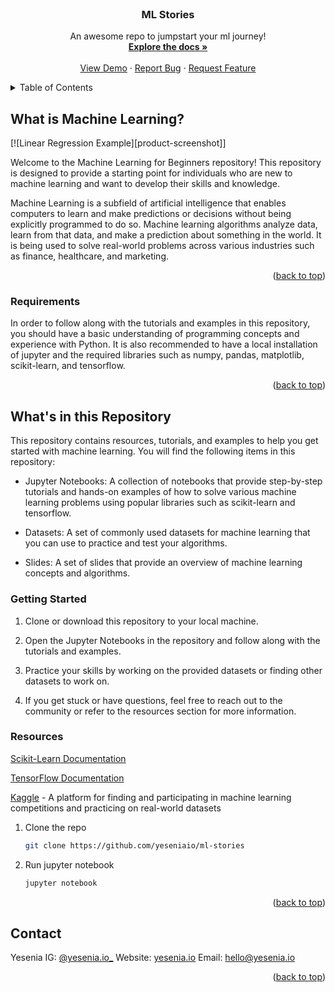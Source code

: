 

<!-- PROJECT LOGO -->
<br />
<div align="center">
  <!-- <a href="https://github.com/yeseniaio/ml-stories">
    <img src="images/logo.png" alt="Logo" width="80" height="80">
  </a> -->

  <h3 align="center">ML Stories</h3>

  <p align="center">
    An awesome repo to jumpstart your ml journey!
    <br />
    <a href="https://github.com/yeseniaio/ml-stories"><strong>Explore the docs »</strong></a>
    <br />
    <br />
    <a href="https://github.com/yeseniaio/ml-stories">View Demo</a>
    ·
    <a href="https://github.com/yeseniaio/ml-stories/issues">Report Bug</a>
    ·
    <a href="https://github.com/yeseniaio/ml-stories/issues">Request Feature</a>
  </p>
</div>



<!-- TABLE OF CONTENTS -->
<details>
  <summary>Table of Contents</summary>
  <ol>
    <li>
      <a href="#about-the-project">What is Machine Learning?</a>
      <ul>
        <li><a href="#built-with">Requirements</a></li>
      </ul>
    </li>
    <li>
      <a href="#getting-started">What's in this Repository</a>
      <ul>
        <li><a href="#prerequisites">Getting Started</a></li>
        <li><a href="#installation">Installation</a></li>
      </ul>
    </li>
    <li><a href="#contact">Contact</a></li>
  </ol>
</details>



<!-- ABOUT THE PROJECT -->
## What is Machine Learning?

[![Linear Regression Example][product-screenshot]]


Welcome to the Machine Learning for Beginners repository! This repository is designed to provide a starting point for individuals who are new to machine learning and want to develop their skills and knowledge.

Machine Learning is a subfield of artificial intelligence that enables computers to learn and make predictions or decisions without being explicitly programmed to do so. Machine learning algorithms analyze data, learn from that data, and make a prediction about something in the world. It is being used to solve real-world problems across various industries such as finance, healthcare, and marketing.


<p align="right">(<a href="#readme-top">back to top</a>)</p>



### Requirements

In order to follow along with the tutorials and examples in this repository, you should have a basic understanding of programming concepts and experience with Python. It is also recommended to have a local installation of jupyter and the required libraries such as numpy, pandas, matplotlib, scikit-learn, and tensorflow.


<p align="right">(<a href="#readme-top">back to top</a>)</p>



<!-- GETTING STARTED -->
## What's in this Repository

This repository contains resources, tutorials, and examples to help you get started with machine learning. You will find the following items in this repository:

* Jupyter Notebooks: A collection of notebooks that provide step-by-step tutorials and hands-on examples of how to solve various machine learning problems using popular libraries such as scikit-learn and tensorflow.

* Datasets: A set of commonly used datasets for machine learning that you can use to practice and test your algorithms.

* Slides: A set of slides that provide an overview of machine learning concepts and algorithms.

### Getting Started

1. Clone or download this repository to your local machine.

2. Open the Jupyter Notebooks in the repository and follow along with the tutorials and examples.

3. Practice your skills by working on the provided datasets or finding other datasets to work on.

4. If you get stuck or have questions, feel free to reach out to the community or refer to the resources section for more information.

### Resources


[Scikit-Learn Documentation](https://scikit-learn.org/stable/) 

[TensorFlow Documentation](https://www.tensorflow.org/) 

[Kaggle](https://www.kaggle.com/) - A platform for finding and participating in machine learning competitions and practicing on real-world datasets


1. Clone the repo
   ```sh
   git clone https://github.com/yeseniaio/ml-stories
   ```
2. Run jupyter notebook
   ```sh
   jupyter notebook
   ```

<p align="right">(<a href="#readme-top">back to top</a>)</p>


<!-- CONTACT -->
## Contact

Yesenia 
IG: [@yesenia.io_](https://www.instagram.com/yesenia.io_/) 
Website: [yesenia.io](https://yesenia.io) 
Email: hello@yesenia.io


<p align="right">(<a href="#readme-top">back to top</a>)</p>



